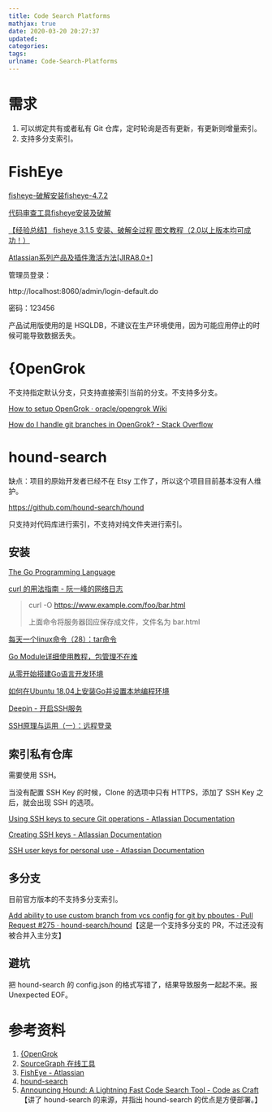 ```yaml
---
title: Code Search Platforms
mathjax: true
date: 2020-03-20 20:27:37
updated:
categories:
tags:
urlname: Code-Search-Platforms
---
```




<!-- more -->

# 需求

1. 可以绑定共有或者私有 Git 仓库，定时轮询是否有更新，有更新则增量索引。
2. 支持多分支索引。



# FishEye

[fisheye-破解安装fisheye-4.7.2](https://www.cnblogs.com/fengwenqian/p/11770919.html)

[代码审查工具fisheye安装及破解](https://www.cnblogs.com/schblog/p/12450893.html)

[【经验总结】 fisheye 3.1.5 安装、破解全过程 图文教程（2.0以上版本均可成功！）](https://www.cnblogs.com/amosli/p/3427990.html)

[Atlassian系列产品及插件激活方法[JIRA8.0+]](https://zhile.io/2018/12/20/atlassian-license-crack.html)



管理员登录：

http://localhost:8060/admin/login-default.do

密码：123456



产品试用版使用的是 HSQLDB，不建议在生产环境使用，因为可能应用停止的时候可能导致数据丢失。





# {OpenGrok

不支持指定默认分支，只支持直接索引当前的分支。不支持多分支。

[How to setup OpenGrok · oracle/opengrok Wiki](https://github.com/oracle/opengrok/wiki/How-to-setup-OpenGrok)

[How do I handle git branches in OpenGrok? - Stack Overflow](https://stackoverflow.com/questions/1891653/how-do-i-handle-git-branches-in-opengrok)



# hound-search

缺点：项目的原始开发者已经不在 Etsy 工作了，所以这个项目目前基本没有人维护。



https://github.com/hound-search/hound

只支持对代码库进行索引，不支持对纯文件夹进行索引。



## 安装

[The Go Programming Language](https://golang.org/)

[curl 的用法指南 - 阮一峰的网络日志](https://www.ruanyifeng.com/blog/2019/09/curl-reference.html)

> curl -O https://www.example.com/foo/bar.html
>
> 上面命令将服务器回应保存成文件，文件名为 bar.html

[每天一个linux命令（28）：tar命令](https://www.cnblogs.com/peida/archive/2012/11/30/2795656.html)

[Go Module详细使用教程，包管理不在难](https://cloud.tencent.com/developer/article/1593734)

[从零开始搭建Go语言开发环境](https://www.liwenzhou.com/posts/Go/install_go_dev/)

[如何在Ubuntu 18.04上安装Go并设置本地编程环境](https://www.howtoing.com/how-to-install-go-and-set-up-a-local-programming-environment-on-ubuntu-18-04)



[Deepin - 开启SSH服务](https://blog.csdn.net/nangy2514/article/details/93300160)

[SSH原理与运用（一）：远程登录](https://www.ruanyifeng.com/blog/2011/12/ssh_remote_login.html)





## 索引私有仓库

需要使用 SSH。

当没有配置 SSH Key 的时候，Clone 的选项中只有 HTTPS，添加了 SSH Key 之后，就会出现 SSH 的选项。

[Using SSH keys to secure Git operations - Atlassian Documentation](https://confluence.atlassian.com/bitbucketserver0511/using-bitbucket-server/controlling-access-to-code/using-ssh-keys-to-secure-git-operations?utm_campaign=in-app-help&utm_medium=in-app-help&utm_source=stash)

[Creating SSH keys - Atlassian Documentation](https://confluence.atlassian.com/bitbucketserver0511/using-bitbucket-server/controlling-access-to-code/using-ssh-keys-to-secure-git-operations/creating-ssh-keys)

[SSH user keys for personal use - Atlassian Documentation](https://confluence.atlassian.com/bitbucketserver0511/using-bitbucket-server/controlling-access-to-code/using-ssh-keys-to-secure-git-operations/ssh-user-keys-for-personal-use)



## 多分支

目前官方版本的不支持多分支索引。

[Add ability to use custom branch from vcs config for git by pboutes · Pull Request #275 · hound-search/hound](https://github.com/hound-search/hound/pull/275)【这是一个支持多分支的 PR，不过还没有被合并入主分支】





## 避坑

把 hound-search 的 config.json 的格式写错了，结果导致服务一起起不来。报 Unexpected EOF。



# 参考资料

1. [{OpenGrok](https://oracle.github.io/opengrok/)
2. [SourceGraph 在线工具](https://sourcegraph.com/search)
3. [FishEye - Atlassian](https://www.atlassian.com/zh/software/fisheye)
4. [hound-search](https://github.com/hound-search/hound)
5. [Announcing Hound: A Lightning Fast Code Search Tool - Code as Craft](https://codeascraft.com/2015/01/27/announcing-hound-a-lightning-fast-code-search-tool/)【讲了 hound-search 的来源，并指出 hound-search 的优点是方便部署。】